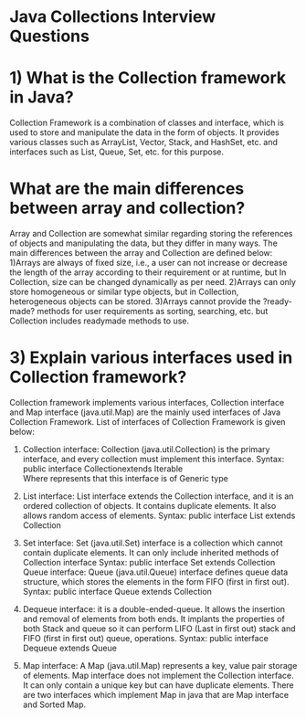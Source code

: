 
# Java Collections Interview Questions
# 1) What is the Collection framework in Java?
Collection Framework is a combination of classes and interface, which is used to store and manipulate the data in the form of objects. It provides various classes such as ArrayList, Vector, Stack, and HashSet, etc. and interfaces such as List, Queue, Set, etc. for this purpose.
# What are the main differences between array and collection?
Array and Collection are somewhat similar regarding storing the references of objects and manipulating the data, but they differ in many ways. The main differences between the array and Collection are defined below:
1)Arrays are always of fixed size, i.e., a user can not increase or decrease the length of the array according to their requirement or at runtime, but In Collection, size can be changed dynamically as per need.
2)Arrays can only store homogeneous or similar type objects, but in Collection, heterogeneous objects can be stored.
3)Arrays cannot provide the ?ready-made? methods for user requirements as sorting, searching, etc. but Collection includes readymade methods to use.
# 3) Explain various interfaces used in Collection framework?
Collection framework implements various interfaces, Collection interface and Map interface (java.util.Map) are the mainly used interfaces of Java Collection Framework. List of interfaces of Collection Framework is given below:

1. Collection interface: Collection (java.util.Collection) is the primary interface, and every collection must implement this interface.
Syntax:
public interface Collection<E>extends Iterable  
Where <E> represents that this interface is of Generic type

2. List interface: List interface extends the Collection interface, and it is an ordered collection of objects. It contains duplicate elements. It also allows random access of elements.
Syntax:
public interface List<E> extends Collection<E>  
3. Set interface: Set (java.util.Set) interface is a collection which cannot contain duplicate elements. It can only include inherited methods of Collection interface
Syntax:
public interface Set<E> extends Collection<E>  
Queue interface: Queue (java.util.Queue) interface defines queue data structure, which stores the elements in the form FIFO (first in first out).
Syntax:
public interface Queue<E> extends Collection<E>  
4. Dequeue interface: it is a double-ended-queue. It allows the insertion and removal of elements from both ends. It implants the properties of both Stack and queue so it can perform LIFO (Last in first out) stack and FIFO (first in first out) queue, operations.
Syntax:
public interface Dequeue<E> extends Queue<E>  
5. Map interface: A Map (java.util.Map) represents a key, value pair storage of elements. Map interface does not implement the Collection interface. It can only contain a unique key but can have duplicate elements. There are two interfaces which implement Map in java that are Map interface and Sorted Map.


